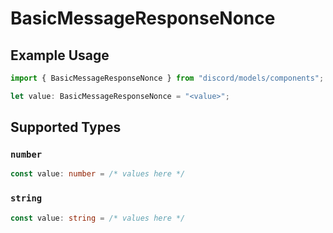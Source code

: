 # BasicMessageResponseNonce

## Example Usage

```typescript
import { BasicMessageResponseNonce } from "discord/models/components";

let value: BasicMessageResponseNonce = "<value>";
```

## Supported Types

### `number`

```typescript
const value: number = /* values here */
```

### `string`

```typescript
const value: string = /* values here */
```


